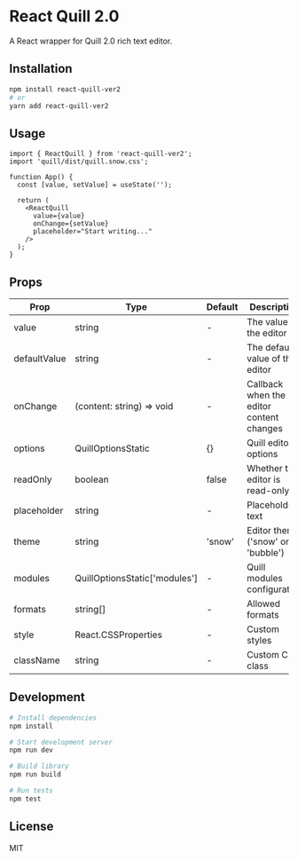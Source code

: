 # React Quill 2.0

A React wrapper for Quill 2.0 rich text editor.

## Installation

```bash
npm install react-quill-ver2
# or
yarn add react-quill-ver2
```

## Usage

```tsx
import { ReactQuill } from 'react-quill-ver2';
import 'quill/dist/quill.snow.css';

function App() {
  const [value, setValue] = useState('');

  return (
    <ReactQuill
      value={value}
      onChange={setValue}
      placeholder="Start writing..."
    />
  );
}
```

## Props

| Prop | Type | Default | Description |
|------|------|---------|-------------|
| value | string | - | The value of the editor |
| defaultValue | string | - | The default value of the editor |
| onChange | (content: string) => void | - | Callback when the editor content changes |
| options | QuillOptionsStatic | {} | Quill editor options |
| readOnly | boolean | false | Whether the editor is read-only |
| placeholder | string | - | Placeholder text |
| theme | string | 'snow' | Editor theme ('snow' or 'bubble') |
| modules | QuillOptionsStatic['modules'] | - | Quill modules configuration |
| formats | string[] | - | Allowed formats |
| style | React.CSSProperties | - | Custom styles |
| className | string | - | Custom CSS class |

## Development

```bash
# Install dependencies
npm install

# Start development server
npm run dev

# Build library
npm run build

# Run tests
npm test
```

## License

MIT 